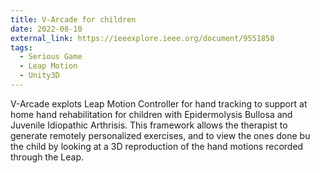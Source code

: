 ```yaml
---
title: V-Arcade for children
date: 2022-08-10
external_link: https://ieeexplore.ieee.org/document/9551858
tags:
  - Serious Game
  - Leap Motion
  - Unity3D
---
```

V-Arcade explots Leap Motion Controller for hand tracking to support at home hand rehabilitation for children with Epidermolysis Bullosa and Juvenile Idiopathic Arthrisis. This framework allows the therapist to generate remotely personalized exercises, and to view the ones done bu the child by looking at a 3D reproduction of the hand motions recorded through the Leap.
<!--more-->
